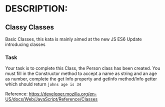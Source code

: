 # DESCRIPTION:

## Classy Classes

Basic Classes, this kata is mainly aimed at the new JS ES6 Update introducing classes

### Task

Your task is to complete this Class, the Person class has been created. You must fill in the Constructor method to accept a name as string and an age as number, complete the get Info property and getInfo method/Info getter which should return `johns age is 34`

Reference: https://developer.mozilla.org/en-US/docs/Web/JavaScript/Reference/Classes
